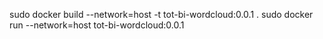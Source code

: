 sudo docker build  --network=host -t tot-bi-wordcloud:0.0.1 .
sudo docker run --network=host tot-bi-wordcloud:0.0.1
